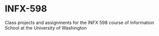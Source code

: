 # INFX-598
Class projects and assignments for the INFX 598 course of Information School at the University of Washington
